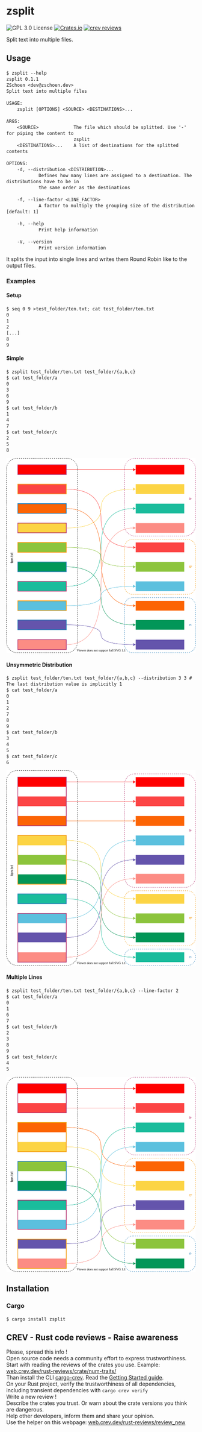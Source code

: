 # zsplit

![GPL 3.0 License](https://img.shields.io/github/license/TheAlgorythm/zsplit?style=for-the-badge&logo=open-source-initiative)
[![Crates.io](https://img.shields.io/crates/v/zsplit?style=for-the-badge&logo=rust)](https://crates.io/crates/zsplit)
[![crev reviews](https://web.crev.dev/rust-reviews/badge/crev_count/zsplit.svg)](https://web.crev.dev/rust-reviews/crate/zsplit/)

Split text into multiple files.

## Usage

```console
$ zsplit --help
zsplit 0.1.1
ZSchoen <dev@zschoen.dev>
Split text into multiple files

USAGE:
    zsplit [OPTIONS] <SOURCE> <DESTINATIONS>...

ARGS:
    <SOURCE>             The file which should be splitted. Use '-' for piping the content to
                         zsplit
    <DESTINATIONS>...    A list of destinations for the splitted contents

OPTIONS:
    -d, --distribution <DISTRIBUTION>...
            Defines how many lines are assigned to a destination. The distributions have to be in
            the same order as the destinations

    -f, --line-factor <LINE_FACTOR>
            A factor to multiply the grouping size of the distribution [default: 1]

    -h, --help
            Print help information

    -V, --version
            Print version information
```

It splits the input into single lines and writes them Round Robin like to the output files.

### Examples

#### Setup

```console
$ seq 0 9 >test_folder/ten.txt; cat test_folder/ten.txt
0
1
2
[...]
8
9
```

#### Simple

```console
$ zsplit test_folder/ten.txt test_folder/{a,b,c}
$ cat test_folder/a
0
3
6
9
$ cat test_folder/b
1
4
7
$ cat test_folder/c
2
5
8
```

![Visualisation of simple](docs/simple.svg)

#### Unsymmetric Distribution

```console
$ zsplit test_folder/ten.txt test_folder/{a,b,c} --distribution 3 3 # The last distribution value is implicitly 1
$ cat test_folder/a
0
1
2
7
8
9
$ cat test_folder/b
3
4
5
$ cat test_folder/c
6
```

![Visualisation of unsymmetric distribution](docs/unsymmetric_distribution.svg)

#### Multiple Lines

```console
$ zsplit test_folder/ten.txt test_folder/{a,b,c} --line-factor 2
$ cat test_folder/a
0
1
6
7
$ cat test_folder/b
2
3
8
9
$ cat test_folder/c
4
5
```

![Visualisation of multiple lines](docs/multiple_lines.svg)

## Installation

### Cargo

```console
$ cargo install zsplit
```

## CREV - Rust code reviews - Raise awareness

Please, spread this info !\
Open source code needs a community effort to express trustworthiness.\
Start with reading the reviews of the crates you use. Example: [web.crev.dev/rust-reviews/crate/num-traits/](https://web.crev.dev/rust-reviews/crate/num-traits/) \
Than install the CLI [cargo-crev](https://github.com/crev-dev/cargo-crev)\. Read the [Getting Started guide](https://github.com/crev-dev/cargo-crev/blob/master/cargo-crev/src/doc/getting_started.md). \
On your Rust project, verify the trustworthiness of all dependencies, including transient dependencies with `cargo crev verify`\
Write a new review ! \
Describe the crates you trust. Or warn about the crate versions you think are dangerous.\
Help other developers, inform them and share your opinion.\
Use the helper on this webpage: [web.crev.dev/rust-reviews/review_new](https://web.crev.dev/rust-reviews/review_new)

